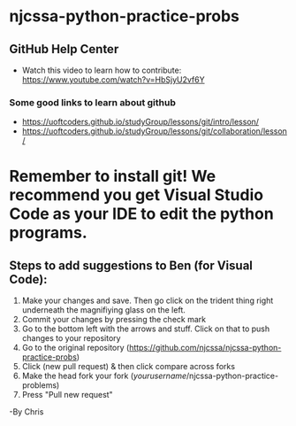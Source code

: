 # njcssa-python-practice-probs


## GitHub Help Center

* Watch this video to learn how to contribute: https://www.youtube.com/watch?v=HbSjyU2vf6Y
### Some good links to learn about github
* https://uoftcoders.github.io/studyGroup/lessons/git/intro/lesson/
* https://uoftcoders.github.io/studyGroup/lessons/git/collaboration/lesson/

# Remember to install git! We recommend you get Visual Studio Code as your IDE to edit the python programs.

## Steps to add suggestions to Ben (for Visual Code):
1. Make your changes and save. Then go click on the trident thing right underneath the magnifiying glass on the left.
2. Commit your changes by pressing the check mark
3. Go to the bottom left with the arrows and stuff. Click on that to push changes to your repository
4. Go to the original repository (https://github.com/njcssa/njcssa-python-practice-probs)
5. Click (new pull request) & then click compare across forks
6. Make the head fork your fork (*yourusername*/njcssa-python-practice-problems)
7. Press "Pull new request"

-By Chris